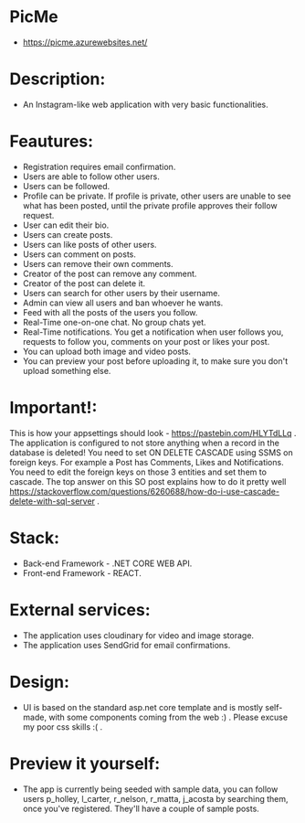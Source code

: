 # PicMe
- https://picme.azurewebsites.net/
# Description:
- An Instagram-like web application with very basic functionalities.
# Feautures:
- Registration requires email confirmation.
- Users are able to follow other users.
- Users can be followed.
- Profile can be private. If profile is private, other users are unable to see what has been posted, until the private profile approves their follow request.
- User can edit their bio.
- Users can create posts.
- Users can like posts of other users.
- Users can comment on posts.
- Users can remove their own comments.
- Creator of the post can remove any comment.
- Creator of the post can delete it.
- Users can search for other users by their username.
- Admin can view all users and ban whoever he wants.
- Feed with all the posts of the users you follow.
- Real-Time one-on-one chat. No group chats yet.
- Real-Time notifications. You get a notification when user follows you, requests to follow you, comments on your post or likes your post.
- You can upload both image and video posts.
- You can preview your post before uploading it, to make sure you don't upload something else.
# Important!:
This is how your appsettings should look - https://pastebin.com/HLYTdLLq .
The application is configured to not store anything when a record in the database is deleted! You need to set ON DELETE CASCADE using SSMS on foreign keys. For example a Post has Comments, Likes and Notifications. You need to edit the foreign keys on those 3 entities and set them to cascade. The top answer on this SO post explains how to do it pretty well https://stackoverflow.com/questions/6260688/how-do-i-use-cascade-delete-with-sql-server .
# Stack:
- Back-end Framework - .NET CORE WEB API.
- Front-end Framework - REACT.
# External services:
- The application uses cloudinary for video and image storage.
- The application uses SendGrid for email confirmations.
# Design:
- UI is based on the standard asp.net core template and is mostly self-made, with some components coming from the web :) . Please excuse my poor css skills :( .
# Preview it yourself:
- The app is currently being seeded with sample data, you can follow users p_holley, l_carter, r_nelson, r_matta, j_acosta by searching them, once you've registered. They'll have a couple of sample posts.
